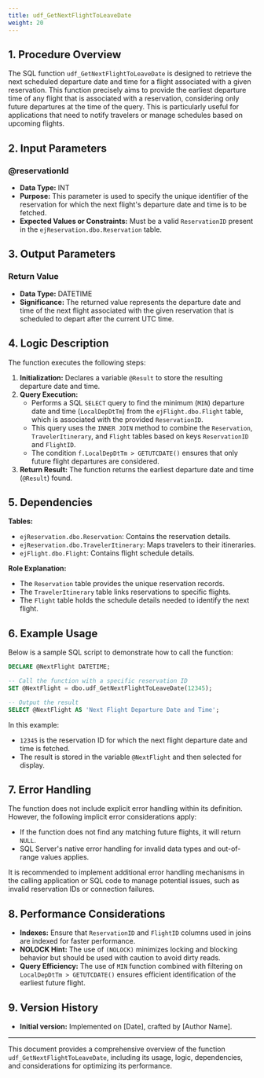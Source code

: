 ```yaml
---
title: udf_GetNextFlightToLeaveDate
weight: 20
---
```


## 1. Procedure Overview
The SQL function `udf_GetNextFlightToLeaveDate` is designed to retrieve the next scheduled departure date and time for a flight associated with a given reservation. This function precisely aims to provide the earliest departure time of any flight that is associated with a reservation, considering only future departures at the time of the query. This is particularly useful for applications that need to notify travelers or manage schedules based on upcoming flights.

## 2. Input Parameters
### @reservationId
- **Data Type:** INT
- **Purpose:** This parameter is used to specify the unique identifier of the reservation for which the next flight's departure date and time is to be fetched.
- **Expected Values or Constraints:** Must be a valid `ReservationID` present in the `ejReservation.dbo.Reservation` table.

## 3. Output Parameters
### Return Value
- **Data Type:** DATETIME
- **Significance:** The returned value represents the departure date and time of the next flight associated with the given reservation that is scheduled to depart after the current UTC time.

## 4. Logic Description
The function executes the following steps:
1. **Initialization:** Declares a variable `@Result` to store the resulting departure date and time.
2. **Query Execution:**
   - Performs a SQL `SELECT` query to find the minimum (`MIN`) departure date and time (`LocalDepDtTm`) from the `ejFlight.dbo.Flight` table, which is associated with the provided `ReservationID`.
   - This query uses the `INNER JOIN` method to combine the `Reservation`, `TravelerItinerary`, and `Flight` tables based on keys `ReservationID` and `FlightID`.
   - The condition `f.LocalDepDtTm > GETUTCDATE()` ensures that only future flight departures are considered.
3. **Return Result:** The function returns the earliest departure date and time (`@Result`) found.

## 5. Dependencies
**Tables:**
- `ejReservation.dbo.Reservation`: Contains the reservation details.
- `ejReservation.dbo.TravelerItinerary`: Maps travelers to their itineraries.
- `ejFlight.dbo.Flight`: Contains flight schedule details.

**Role Explanation:**
- The `Reservation` table provides the unique reservation records.
- The `TravelerItinerary` table links reservations to specific flights.
- The `Flight` table holds the schedule details needed to identify the next flight.

## 6. Example Usage
Below is a sample SQL script to demonstrate how to call the function:

```sql
DECLARE @NextFlight DATETIME;

-- Call the function with a specific reservation ID
SET @NextFlight = dbo.udf_GetNextFlightToLeaveDate(12345);

-- Output the result
SELECT @NextFlight AS 'Next Flight Departure Date and Time';
```
In this example:
- `12345` is the reservation ID for which the next flight departure date and time is fetched.
- The result is stored in the variable `@NextFlight` and then selected for display.

## 7. Error Handling
The function does not include explicit error handling within its definition. However, the following implicit error considerations apply:
- If the function does not find any matching future flights, it will return `NULL`.
- SQL Server's native error handling for invalid data types and out-of-range values applies.

It is recommended to implement additional error handling mechanisms in the calling application or SQL code to manage potential issues, such as invalid reservation IDs or connection failures.

## 8. Performance Considerations
- **Indexes:** Ensure that `ReservationID` and `FlightID` columns used in joins are indexed for faster performance.
- **NOLOCK Hint:** The use of `(NOLOCK)` minimizes locking and blocking behavior but should be used with caution to avoid dirty reads.
- **Query Efficiency:** The use of `MIN` function combined with filtering on `LocalDepDtTm > GETUTCDATE()` ensures efficient identification of the earliest future flight.

## 9. Version History
- **Initial version:** Implemented on [Date], crafted by [Author Name].

---

This document provides a comprehensive overview of the function `udf_GetNextFlightToLeaveDate`, including its usage, logic, dependencies, and considerations for optimizing its performance.
